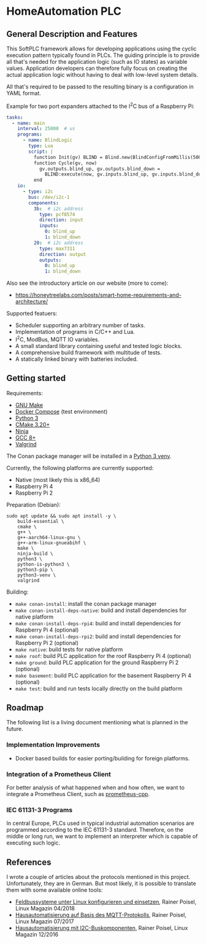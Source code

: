 # HomeAutomation PLC

## General Description and Features

This SoftPLC framework allows for developing applications using the cyclic execution pattern typically found in PLCs. The guiding principle is to provide all that's needed for the application logic (such as IO states) as variable values. Application developers can therefore fully focus on creating the actual application logic without having to deal with low-level system details.

All that's required to be passed to the resulting binary is a configuration in YAML format.

Example for two port expanders attached to the I<sup>2</sup>C bus of a Raspberry Pi:

``` yaml
tasks:
  - name: main
    interval: 25000  # us
    programs:
      - name: BlindLogic
        type: Lua
        script: |
          function Init(gv) BLIND = Blind.new(BlindConfigFromMillis(500, 50000, 50000)) end
          function Cycle(gv, now)
            gv.outputs.blind_up, gv.outputs.blind_down =
              BLIND:execute(now, gv.inputs.blind_up, gv.inputs.blind_down)
          end
    io:
      - type: i2c
        bus: /dev/i2c-1
        components:
          3b:  # i2c address
            type: pcf8574
            direction: input
            inputs:
              0: blind_up
              1: blind_down
          20:  # i2c address
            type: max7311
            direction: output
            outputs:
              0: blind_up
              1: blind_down
```

Also see the introductory article on our website (more to come):
- https://honeytreelabs.com/posts/smart-home-requirements-and-architecture/

Supported featuers:

- Scheduler supporting an arbitrary number of tasks.
- Implementation of programs in C/C++ and Lua.
- I<sup>2</sup>C, ModBus, MQTT IO variables.
- A small standard library containing useful and tested logic blocks.
- A comprehensive build framework with multitude of tests.
- A statically linked binary with batteries included.

## Getting started

Requirements:

- [GNU Make](https://www.gnu.org/software/make/)
- [Docker Compose](https://docs.docker.com/compose/install/) (test environment)
- [Python 3](https://www.python.org/)
- [CMake 3.20+](https://cmake.org/)
- [Ninja](https://ninja-build.org/)
- [GCC 8+](https://gcc.gnu.org/)
- [Valgrind](https://valgrind.org/)

The Conan package manager will be installed in a [Python 3 venv](https://docs.python.org/3/library/venv.html).

Currently, the following platforms are currently supported:

- Native (most likely this is x86_64)
- Raspberry Pi 4
- Raspberry Pi 2

Preparation (Debian):

``` shell
sudo apt update && sudo apt install -y \
    build-essential \
    cmake \
    g++ \
    g++-aarch64-linux-gnu \
    g++-arm-linux-gnueabihf \
    make \
    ninja-build \
    python3 \
    python-is-python3 \
    python3-pip \
    python3-venv \
    valgrind
```

Building:

- `make conan-install`: install the conan package manager
- `make conan-install-deps-native`: build and install dependencies for native platform
- `make conan-install-deps-rpi4`: build and install dependencies for Raspberry Pi 4 (optional)
- `make conan-install-deps-rpi2`: build and install dependencies for Raspberry Pi 2 (optional)
- `make native`: build tests for native platform
- `make roof`: build PLC application for the roof Raspberry Pi 4 (optional)
- `make ground`: build PLC application for the ground Raspberry Pi 2 (optional)
- `make basement`: build PLC application for the basement Raspberry Pi 4 (optional)
- `make test`: build and run tests locally directly on the build platform

## Roadmap

The following list is a living document mentioning what is planned in the future.

### Implementation Improvements

- Docker based builds for easier porting/building for foreign platforms.

### Integration of a Prometheus Client

For better analysis of what happened when and how often, we want to integrate a Prometheus Client, such as [prometheus-cpp](https://github.com/jupp0r/prometheus-cpp).

### IEC 61131-3 Programs

In central Europe, PLCs used in typical industrial automation scenarios are programmed according to the IEC 61131-3 standard. Therefore, on the middle or long run, we want to implement an interpreter which is capable of executing such logic.

## References

I wrote a couple of articles about the protocols mentioned in this project. Unfortunately, they are in German. But most likely, it is possible to translate them with some available online tools:

- [Feldbussysteme unter Linux konfigurieren und einsetzen](https://www.linux-magazin.de/ausgaben/2018/04/feldbusse/), Rainer Poisel, Linux Magazin 04/2018
- [Hausautomatisierung auf Basis des MQTT-Protokolls](https://www.linux-magazin.de/ausgaben/2017/07/mqtt/), Rainer Poisel, Linux Magazin 07/2017
- [Hausautomatisierung mit I2C-Buskomponenten](https://www.linux-magazin.de/ausgaben/2016/12/i2c-bus/), Rainer Poisel, Linux Magazin 12/2016
